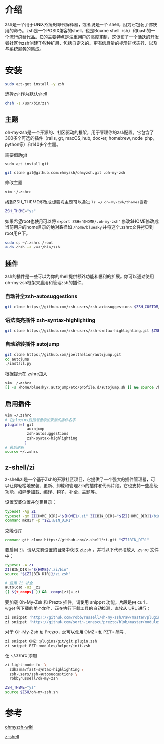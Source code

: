 # 介绍

zsh是一个用于UNIX系统的命令解释器，或者说是一个 shell，因为它包装了你使用的命令。zsh是一个POSIX兼容的shell，也是Bourne shell（sh）和bash的一个流行的替代品。它的主要特点是注重用户的高度定制，这促使了一个活跃的开发者社区为zsh创建了各种扩展，包括自定义的、更有信息量的提示符状态行，以及与系统服务的集成。

# 安装

```bash
sudo apt-get install -y zsh
```

选择zsh作为默认shell

```bash
chsh -s /usr/bin/zsh
```

## 主题

oh-my-zsh是一个开源的、社区驱动的框架，用于管理你的zsh配置。它包含了300多个可选的插件（rails, git, macOS, hub, docker, homebrew, node, php, python等）和140多个主题。

需要借助git

```
sudo apt install git
```

```bash
git clone git@github.com:ohmyzsh/ohmyzsh.git .oh-my-zsh
```

修改主题

```bash
vim ~/.zshrc
```

找到ZSH_THEME修改成想要的主题可以通过 `ls ~/.oh-my-zsh/themes`查看

```bash
ZSH_THEME="ys"
```

如果希望root也使用可以将 `export ZSH="$HOME/.oh-my-zsh"` 修改$HOME修改成当前用户的home目录的绝对路径如 `/home/bluesky` 并将这个.zshrc文件拷贝到root用户下。

```bash
sudo cp ~/.zshrc /root
sudo chsh -s /usr/bin/zsh
```

## 插件

zsh的插件是一些可以为你的shell提供额外功能和便利的扩展。你可以通过使用oh-my-zsh框架来启用和管理zsh的插件。

### 自动补全zsh-autosuggestions

```bash
git clone https://github.com/zsh-users/zsh-autosuggestions $ZSH_CUSTOM/plugins/zsh-autosuggestions
```

### **语法高亮插件 zsh-syntax-highlighting**

```bash
git clone https://github.com/zsh-users/zsh-syntax-highlighting.git $ZSH_CUSTOM/plugins/zsh-syntax-highlighting
```

### **自动跳转插件 autojump**

```bash
git clone https://github.com/joelthelion/autojump.git
cd autojump
./install.py
```

根据提示在.zshrc加入

```bash
vim ~/.zshrc
[[ -s /home/bluesky/.autojump/etc/profile.d/autojump.sh ]] && source /home/bluesky/.autojump/etc/profile.d/autojump.sh
```

## 启用插件

```bash
vim ~/.zshrc  
# 在plugins后括号里添加安装的插件名字
plugins=( git
          autojump
          zsh-autosuggestions
          zsh-syntax-highlighting
         )
# 最后刷新
source ~/.zshrc
```

## z-shell/zi

z-shell/zi是一个基于Zsh的开源社区项目，它提供了一个强大的插件管理器，可以让你轻松地安装、更新、卸载和管理Zsh的插件和代码片段。它也支持一些高级功能，如异步加载、编译、钩子、补全、主题等。

设置安装位置并创建目录：

```bash
typeset -Ag ZI
typeset -gx ZI[HOME_DIR]="${HOME}/.zi" ZI[BIN_DIR]="${ZI[HOME_DIR]}/bin"
command mkdir -p "$ZI[BIN_DIR]"
```

克隆仓库

```bash
command git clone https://github.com/z-shell/zi.git "$ZI[BIN_DIR]"
```

要启用 Zi，请从先前设置的目录中获取 zi.zsh ，并将以下代码段放入 .zshrc 文件中：

```bash
typeset -A ZI
ZI[BIN_DIR]="${HOME}/.zi/bin"
source "${ZI[BIN_DIR]}/zi.zsh"

# 启用 Zi 补全
autoload -Uz _zi
(( ${+_comps} )) && _comps[zi]=_zi
```

要加载 Oh-My-Zsh 和 Prezto 插件，请使用 snippet 功能。片段是由 curl 、 wget 等下载的单个文件，正在执行下载工具的自动检测，直接从 URL 进行：

```bash
zi snippet 'https://github.com/robbyrussell/oh-my-zsh/raw/master/plugins/git/git.plugin.zsh'
zi snippet 'https://github.com/sorin-ionescu/prezto/blob/master/modules/helper/init.zsh'
```

对于 Oh-My-Zsh 和 Prezto，您可以使用 OMZ:: 和 PZT:: 简写：

```bash
zi snippet OMZ::plugins/git/git.plugin.zsh
zi snippet PZT::modules/helper/init.zsh
```

在 ~/.zshrc 添加

```bash
zi light-mode for \
  zdharma/fast-syntax-highlighting \
  zsh-users/zsh-autosuggestions \
  robbyrussell/oh-my-zsh

ZSH_THEME="ys"
source $ZSH/oh-my-zsh.sh
```

# 参考

[ohmyzsh-wiki](https://github.com/ohmyzsh/ohmyzsh/wiki/Installing-ZSH)

[z-shell](https://wiki.zshell.dev/zh-Hans/docs/getting_started/installation)
